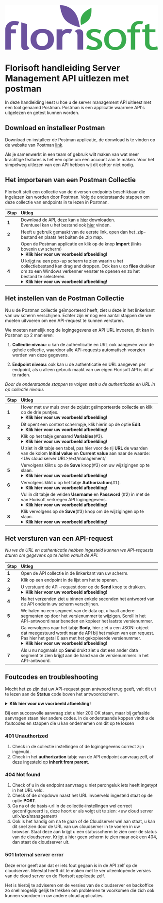 <img src="../../fslogo.png" alt="Florisoft Corporate Logo">

# Florisoft handleiding Server Management API uitlezen met postman

In deze handleiding leest u hoe u de server management API uitleest met een tool genaamd Postman. Postman is een applicatie waarmee API's uitgelezen en getest kunnen worden.

## Download en installeer Postman

Download en installeer de Postman applicatie, de donwload is te vinden op de website van Postman [link](https://dl.pstmn.io/download/latest/win64).

Als je samenwerkt in een team of gebruik wilt maken van wat meer krachtige features is het een optie om een account aan te maken. Voor het simpelweg uitlezen van een API hebben wij dit echter niet nodig.

## Het importeren van een Postman Collectie

Florisoft stelt een collectie van de diversen endpoints beschikbaar die ingelezen kan worden door Postman. Volg de onderstaande stappen om deze collectie van endpoints in te lezen in Postman. 

|Stap|Uitleg|
|:--|:--|
|**1**|Download de API, deze kan u [hier](https://minhaskamal.github.io/DownGit/#/home?url=https://github.com/florisoft/User.Manuals/blob/main/CLOUD%20APPLICATIONS/Server%20Management%20API%20(M212)/media%20Postman/API-Collectie.json) downloaden.<br>Eventueel kan u het bestand ook [hier](https://github.com/florisoft/User.Manuals/blob/main/CLOUD%20APPLICATIONS/Server%20Management%20API%20(M212)/media%20Postman/API-Collectie.json) vinden.|
|**2**|Heeft u gebruik gemaakt van de eerste link, open dan het .zip-bestand en plaats het buiten de .zip map.|
|**3**|Open de Postman applicatie en klik op de knop **Import** (links bovenin uw scherm)<details><summary><b>Klik hier voor uw voorbeeld afbeelding!</b></summary><img src="media Postman/1.png"></details>|
|**4**|U krijgt nu een pop-up scherm te zien waarin u het collectiebestand kan drag and droppen. Ook kan u op **files** drukken om zo een Windows verkenner venster te openen en zo het bestand te selecteren.<details><summary><b>Klik hier voor uw voorbeeld afbeelding!</b></summary><img src="media Postman/2.png"></details>|

## Het instellen van de Postman Collectie

Nu u de Postman collectie geïmporteerd heeft, ziet u deze in het linkerkant van uw scherm verschijnen. Echter zijn er nog een aantal stappen die we moeten uitvoeren om een API-request te kunnen versturen.

We moeten namelijk nog de logingegevens en API URL invoeren, dit kan in Postman op 2 manieren:

1. **Collectie niveau**: u kan de authenticatie en URL ook aangeven voor de gehele collectie, waardoor alle API-requests automatisch voorzien worden van deze gegevens.

2. **Endpoint niveau**: ook kan u de authenticatie en URL aangeven per endpoint, als u alleen gebruik maakt van uw eigen Florisoft API is dit af te raden.

*Door de onderstaande stappen te volgen stelt u de authenticatie en URL in op collectie niveau*.

|Stap|Uitleg|
|:--|:--|
|**1**|Hover met uw muis over de zojuist geïmporteerde collectie en klik op de drie puntjes.<details><summary><b>Klik hier voor uw voorbeeld afbeelding!</b></summary><img src="media Postman/6.png"></details>|
|**2**|Dit opent een context schermpje, klik hierin op de optie **Edit**.<details><summary><b>Klik hier voor uw voorbeeld afbeelding!</b></summary><img src="media Postman/3.png"></details>|
|**3**|Klik op het tabje genaamd **Variables**(#3).<details><summary><b>Klik hier voor uw voorbeeld afbeelding!</b></summary><img src="media Postman/4.png"></details>|
|**4**|U ziet in dit tabje een tabel, pas hier voor de rij **URL** de waarden van de kolom **Initial value** en **Current value** aan naar de waarde:<br>\<Uw cloud server URL\>/ext/management/|
|**5**|Vervolgens klikt u op de **Save** knop(#3) om uw wijzigingen op te slaan.<details><summary><b>Klik hier voor uw voorbeeld afbeelding!</b></summary><img src="media Postman/3.png"></details>|
|**6**|Vervolgens klikt u op het tabje **Authorization**(#1).<details><summary><b>Klik hier voor uw voorbeeld afbeelding!</b></summary><img src="media Postman/5.png"></details>|
|**7**|Vul in dit tabje de velden **Username** en **Password** (#2) in met de van Florisoft verkregen API logingegevens.<details><summary><b>Klik hier voor uw voorbeeld afbeelding!</b></summary><img src="media Postman/5.png"></details>|
|**8**|Klik vervolgens op de **Save**(#3) knop om de wijzigingen op te slaan. <details><summary><b>Klik hier voor uw voorbeeld afbeelding!</b></summary><img src="media Postman/5.png"></details>|

## Het versturen van een API-request

*Nu we de URL en authenticatie hebben ingesteld kunnen we API-requests sturen om gegevens op te halen vanuit de API.*

|Stap|Uitleg|
|:--|:--|
|**1**|Open de API collectie in de linkerkant van uw scherm.|
|**2**|Klik op een endpoint in de lijst om het te openen.|
|**3**|U verstuurd de API-request door op de **Send** knop te drukken.<details><summary><b>Klik hier voor uw voorbeeld afbeelding!</b></summary><img src="media Postman/7.png"></details>|
|**4**|Na het verzenden ziet u binnen enkele seconden het antwoord van de API onderin uw scherm verschijnen.|
|**5**|We halen nu een segment van de data op, u haalt andere segmenten op door het versienummer te wijzigen. Scroll in het API-antwoord naar beneden en kopieer het laatste versienummer.|
|**6**|Ga vervolgens naar het tabje **Body**, hier ziet u een JSON-object dat meegestuurd wordt naar de API bij het maken van een request. Pas hier het getal 0 aan met het gekopieerde versienummer.<details><summary><b>Klik hier voor uw voorbeeld afbeelding!</b></summary><img src="media Postman/8.png"></details>|
|**7**|Als u nu nogmaals op **Send** drukt ziet u dat een ander data segment te zien krijgt aan de hand van de versienummers in het API-antwoord.|

## Foutcodes en troubleshooting

Mocht het zo zijn dat uw API-request geen antwoord terug geeft, valt dit uit te lezen aan de **Status** code boven het antwoordscherm.

<details><summary><b>Klik hier voor uw voorbeeld afbeelding!</b></summary><img src="media Postman/9.png"></details>

Bij een succesvolle aanvraag ziet u hier 200 OK staan, maar bij gefaalde aanvragen staan hier andere codes. In de onderstaande koppen vindt u de foutcodes en stappen die u kan ondernemen om dit op te lossen

### 401 Unauthorized

1. Check in de collectie instellingen of de logingegevens correct zijn ingevuld.
2. Check in het **authorization** tabje van de API endpoint aanvraag zelf, of deze ingesteld op **inherit from parent**.

### 404 Not found

1. Check of u in de endpoint aanvraag u niet perongeluk iets heeft ingetypt in het URL veld.
2. Check of de dropdown naast het URL invoerveld ingesteld staat op de optie **POST**.
3. Ga na of de basis-url in de collectie-instellingen wel correct geconfigureerd is, deze hoort er als volgt uit te zien: \<uw cloud server url\>/ext/management/
4. Ook is het handig om na te gaan of de Cloudserver wel aan staat, u kan dit snel zien door de URL van uw cloudserver in te voeren in uw browser. Staat deze aan krijgt u een statusscherm te zien over de status van de cloudserver. Krijgt u hier geen scherm te zien maar ook een 404, dan staat de cloudserver uit.

### 501 Internal server error

Deze error geeft aan dat er iets fout gegaan is in de API zelf op de cloudserver. Meestal heeft dit te maken met te ver uiteenlopende versies van de cloud server en de Florisoft applicatie zelf. 

Het is hierbij te adviseren om de versies van de cloudserver en backoffice zo snel mogelijk gelijk te trekken om problemen te voorkomen die zich ook kunnen voordoen in uw andere cloud applicaties. 
